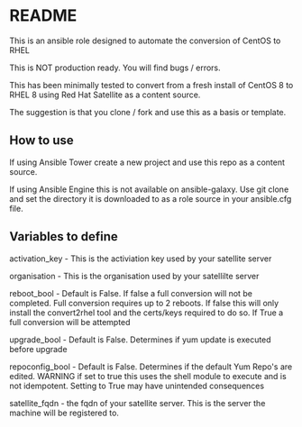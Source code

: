 README
======

This is an ansible role designed to automate the conversion of CentOS to RHEL

This is NOT production ready. You will find bugs / errors.

This has been minimally tested to convert from a fresh install of CentOS 8 to RHEL 8 using Red Hat Satellite as a content source.

The suggestion is that you clone / fork and use this as a basis or template.

How to use
----------

If using Ansible Tower create a new project and use this repo as a content source. 

If using Ansible Engine this is not available on ansible-galaxy. Use git clone and set the directory it is downloaded to as a role source in your ansible.cfg file.

Variables to define
-------------------

activation_key - This is the activiation key used by your satellite server

organisation - This is the organisation used by your satellilte server

reboot_bool - Default is False. If false a full conversion will not be completed. Full conversion requires up to 2 reboots. If false this will only install the convert2rhel tool and the certs/keys required to do so. If True a full conversion will be attempted

upgrade_bool - Default is False. Determines if yum update is executed before upgrade

repoconfig_bool - Default is False. Determines if the default Yum Repo's are edited. WARNING if set to true this uses the shell module to execute and is not idempotent. Setting to True may have unintended consequences

satellite_fqdn - the fqdn of your satellite server. This is the server the machine will be registered to.









